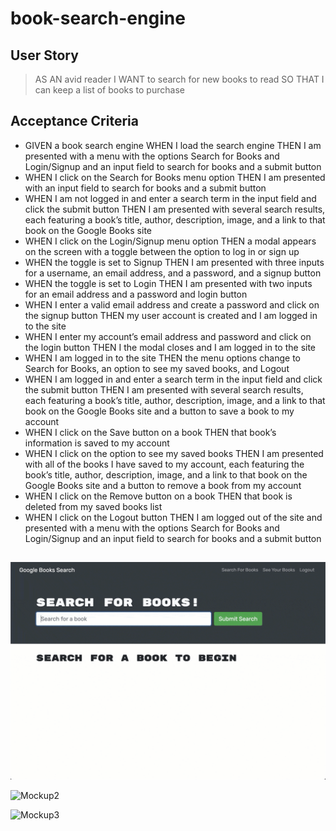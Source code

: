 # book-search-engine

## User Story

> AS AN avid reader I WANT to search for new books to read SO THAT I can keep a list of books to purchase


## Acceptance Criteria 

- GIVEN a book search engine WHEN I load the search engine THEN I am presented with a menu with the options Search for Books and Login/Signup and an input field to search for books and a submit button
- WHEN I click on the Search for Books menu option THEN I am presented with an input field to search for books and a submit button
- WHEN I am not logged in and enter a search term in the input field and click the submit button
THEN I am presented with several search results, each featuring a book’s title, author, description, image, and a link to that book on the Google Books site
- WHEN I click on the Login/Signup menu option THEN a modal appears on the screen with a toggle between the option to log in or sign up
- WHEN the toggle is set to Signup THEN I am presented with three inputs for a username, an email address, and a password, and a signup button
- WHEN the toggle is set to Login THEN I am presented with two inputs for an email address and a password and login button
- WHEN I enter a valid email address and create a password and click on the signup button THEN my user account is created and I am logged in to the site
- WHEN I enter my account’s email address and password and click on the login button THEN I the modal closes and I am logged in to the site
- WHEN I am logged in to the site THEN the menu options change to Search for Books, an option to see my saved books, and Logout
- WHEN I am logged in and enter a search term in the input field and click the submit button THEN I am presented with several search results, each featuring a book’s title, author, description, image, and a link to that book on the Google Books site and a button to save a book to my account
- WHEN I click on the Save button on a book THEN that book’s information is saved to my account
- WHEN I click on the option to see my saved books THEN I am presented with all of the books I have saved to my account, each featuring the book’s title, author, description, image, and a link to that book on the Google Books site and a button to remove a book from my account
- WHEN I click on the Remove button on a book THEN that book is deleted from my saved books list
- WHEN I click on the Logout button THEN I am logged out of the site and presented with a menu with the options Search for Books and Login/Signup and an input field to search for books and a submit button  

## 

![Mockup](./client/src/assests/21-mern-homework-demo-01.gif)

![Mockup2](./client/src/assests/21-mern-homework-demo-02.gif)

![Mockup3](./client/src/assests/21-mern-homework-demo-03.gif)